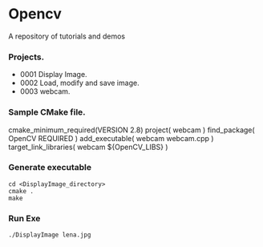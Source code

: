 # Opencv
A repository of tutorials and demos

### Projects.
+ 0001 Display Image.
+ 0002 Load, modify and save image.
+ 0003 webcam.

### Sample CMake file.
cmake_minimum_required(VERSION 2.8)
project( webcam )
find_package( OpenCV REQUIRED )
add_executable( webcam webcam.cpp )
target_link_libraries( webcam ${OpenCV_LIBS} ) 

### Generate executable
```
cd <DisplayImage_directory>
cmake .
make
```
### Run Exe
```
./DisplayImage lena.jpg
```